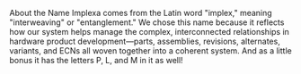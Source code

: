 About the Name
Implexa comes from the Latin word "implex," meaning "interweaving" or "entanglement." We chose this name because it reflects how our system helps manage the complex, interconnected relationships in hardware product development—parts, assemblies, revisions, alternates, variants, and ECNs all woven together into a coherent system. And as a little bonus it has the letters P, L, and M in it as well!